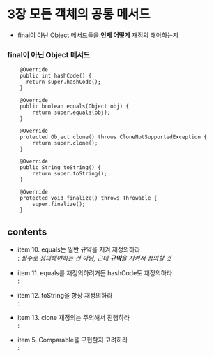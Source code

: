 <h1>3장 모든 객체의 공통 메서드</h1>

- final이 아닌 Object 메서드들을 **언제 어떻게** 재정의 해야하는지

<h3>final이 아닌 Object 메서드</h3>

~~~~
    @Override
    public int hashCode() {
      return super.hashCode();
    }

    @Override
    public boolean equals(Object obj) {
        return super.equals(obj);
    }

    @Override
    protected Object clone() throws CloneNotSupportedException {
        return super.clone();
    }

    @Override
    public String toString() {
        return super.toString();
    }

    @Override
    protected void finalize() throws Throwable {
        super.finalize();
    }
   ~~~~

<h2>contents</h2>

- item 10. equals는 일반 규약을 지켜 재정의하라   
  &#58; _필수로 정의해야하는 건 아님, 근데 **규약**을 지켜서 정의할 것_


- item 11. equals를 재정의하려거든 hashCode도 재정의하라   
  &#58;


- item 12. toString을 항상 재정의하라   
  &#58;


- item 13. clone 재정의는 주의해서 진행하라   
  &#58;


- item 5. Comparable을 구현할지 고려하라   
  &#58; 

